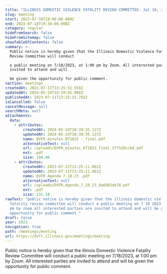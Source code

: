 ```yaml
---
title: "ILLINOIS DOMESTIC VIOLENCE FATALITY REVIEW COMMITTEE: Jul 18, 2023"
slug: meeting
start: 2023-07-18T18:00:00.000Z
end: 2023-07-18T19:30:00.000Z
category: regular
hideFromSearch: false
hideFromSitemap: false
showTableOfContents: false
summary: >-
  Public notice is hereby given that the Illinois Domestic Violence Fatality
  Review Committee will conduct

  a public meeting on 7/18/2023, at 1:00 pm by Zoom. All interested parties are
  invited to attend and will

  be given the opportunity for public comment.
section: meetings
createdAt: 2023-07-11T13:25:31.559Z
updatedAt: 2024-05-24T18:39:41.966Z
publishedAt: 2023-07-11T13:25:32.702Z
isCancelled: false
cancelMessage: null
searchMeta: null
attachments:
  data:
    - attributes:
        createdAt: 2024-05-24T18:39:35.127Z
        updatedAt: 2024-05-24T18:39:35.127Z
        name: DVFR minutes.071823 - final.pdf
        alternativeText: null
        url: /uploads/DVFR_minutes_071823_final_37f528ccbd.pdf
        ext: .pdf
        size: 194.46
    - attributes:
        createdAt: 2023-07-11T13:25:11.861Z
        updatedAt: 2023-07-11T13:25:11.861Z
        name: DVFR Agenda 7.18.23 .pdf
        alternativeText: null
        url: /uploads/DVFR_Agenda_7_18_23_8a6d82de78.pdf
        ext: .pdf
        size: 231.18
rawText: "public notice is hereby given that the illinois domestic violence
  fatality review committee will conduct a public meeting on 7 18 2023 at 1 00
  pm by zoom all interested parties are invited to attend and will be given the
  opportunity for public comment "
draft: false
year: 2023
navigation: true
path: /meetings/meeting
url: https://dvfr.illinois.gov/meetings/meeting
---
```


Public notice is hereby given that the Illinois Domestic Violence Fatality Review Committee will conduct
a public meeting on 7/18/2023, at 1:00 pm by Zoom. All interested parties are invited to attend and will
be given the opportunity for public comment.
